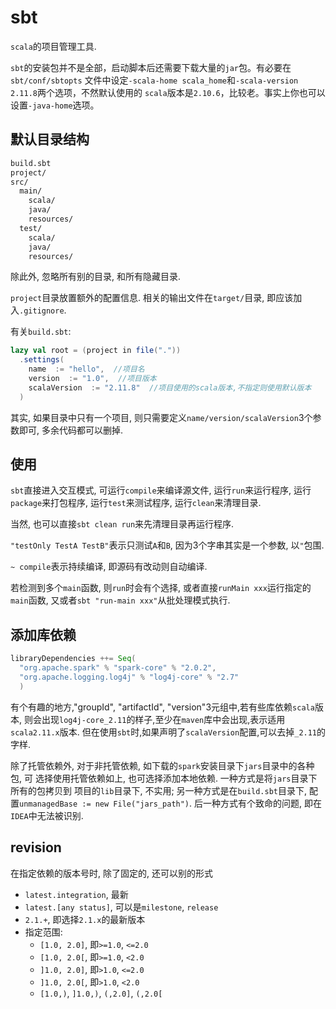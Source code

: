 # sbt

`scala`的项目管理工具.

`sbt`的安装包并不是全部，启动脚本后还需要下载大量的`jar`包。有必要在`sbt/conf/sbtopts`
文件中设定`-scala-home scala_home`和`-scala-version 2.11.8`两个选项，不然默认使用的
`scala`版本是`2.10.6`，比较老。事实上你也可以设置`-java-home`选项。

## 默认目录结构

```sh
build.sbt
project/
src/
  main/
    scala/
    java/
    resources/
  test/
    scala/
    java/
    resources/
```

除此外, 忽略所有别的目录, 和所有隐藏目录.

`project`目录放置额外的配置信息. 相关的输出文件在`target/`目录, 即应该加入`.gitignore`.

有关`build.sbt`:

```scala
lazy val root = (project in file("."))
  .settings(
    name  := "hello",  //项目名
    version  := "1.0",  //项目版本
    scalaVersion  := "2.11.8"  //项目使用的scala版本,不指定则使用默认版本
  )
```

其实, 如果目录中只有一个项目, 则只需要定义`name/version/scalaVersion`3个参数即可,
多余代码都可以删掉.

## 使用

`sbt`直接进入交互模式, 可运行`compile`来编译源文件, 运行`run`来运行程序, 运行
`package`来打包程序, 运行`test`来测试程序, 运行`clean`来清理目录.

当然, 也可以直接`sbt clean run`来先清理目录再运行程序.

`"testOnly TestA TestB"`表示只测试`A`和`B`, 因为3个字串其实是一个参数, 以`"`包围.

`~ compile`表示持续编译, 即源码有改动则自动编译.

若检测到多个`main`函数, 则`run`时会有个选择, 或者直接`runMain xxx`运行指定的`main`函数, 又或者`sbt "run-main xxx"`从批处理模式执行.

## 添加库依赖

```scala
libraryDependencies ++= Seq(
  "org.apache.spark" % "spark-core" % "2.0.2",
  "org.apache.logging.log4j" % "log4j-core" % "2.7"
  )
```

有个有趣的地方,"groupId", "artifactId", "version"3元组中,若有些库依赖`scala`版本,
则会出现`log4j-core_2.11`的样子,至少在`maven`库中会出现,表示适用`scala2.11.x`版本.
但在使用`sbt`时,如果声明了`scalaVersion`配置,可以去掉`_2.11`的字样.

除了托管依赖外, 对于非托管依赖, 如下载的`spark`安装目录下`jars`目录中的各种包, 可
选择使用托管依赖如上, 也可选择添加本地依赖. 一种方式是将`jars`目录下所有的包拷贝到
项目的`lib`目录下, 不实用; 另一种方式是在`build.sbt`目录下, 配置`unmanagedBase :=
new File("jars_path")`. 后一种方式有个致命的问题, 即在`IDEA`中无法被识别.

## revision

在指定依赖的版本号时, 除了固定的, 还可以别的形式

* `latest.integration`, 最新
* `latest.[any status]`, 可以是`milestone`, `release`
* `2.1.+`, 即选择`2.1.x`的最新版本
* 指定范围:
  * `[1.0, 2.0]`, 即`>=1.0`, `<=2.0`
  * `[1.0, 2.0[`, 即`>=1.0`, `<2.0`
  * `]1.0, 2.0]`, 即`>1.0`, `<=2.0`
  * `]1.0, 2.0[`, 即`>1.0`, `<2.0`
  * `[1.0,)`, `]1.0,)`, `(,2.0]`, `(,2.0[`